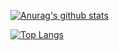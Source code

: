 [![Anurag's github stats](https://github-readme-stats.vercel.app/api?username=dmitsf&count_private=true&include_all_commits=true&hide=issues,contribs,prs&show_icons=true&theme=radical)](https://github.com/anuraghazra/github-readme-stats)

[![Top Langs](https://github-readme-stats.vercel.app/api/top-langs/?username=dmitsf)](https://github.com/anuraghazra/github-readme-stats)
